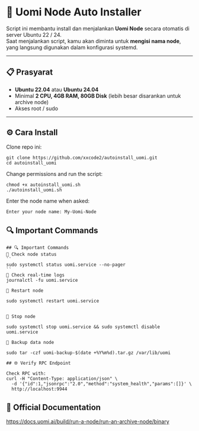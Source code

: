 # 🚀 Uomi Node Auto Installer  

Script ini membantu install dan menjalankan **Uomi Node** secara otomatis di server Ubuntu 22 / 24.  
Saat menjalankan script, kamu akan diminta untuk **mengisi nama node**, yang langsung digunakan dalam konfigurasi systemd.  

---

## 📋 Prasyarat  

- **Ubuntu 22.04** atau **Ubuntu 24.04**  
- Minimal **2 CPU, 4GB RAM, 80GB Disk** (lebih besar disarankan untuk archive node)  
- Akses root / sudo  

---

## ⚙️ Cara Install  

Clone repo ini:  
```
git clone https://github.com/xxcode2/autoinstall_uomi.git
cd autoinstall_uomi
```
Change permissions and run the script:
```
chmod +x autoinstall_uomi.sh
./autoinstall_uomi.sh
```

Enter the node name when asked:
```
Enter your node name: My-Uomi-Node
```
## 🔍 Important Commands
```
## 🔍 Important Commands
🔹 Check node status
``
sudo systemctl status uomi.service --no-pager
``
🔹 Check real-time logs
journalctl -fu uomi.service

🔹 Restart node

sudo systemctl restart uomi.service


🔹 Stop node

sudo systemctl stop uomi.service && sudo systemctl disable uomi.service

🔹 Backup data node

sudo tar -czf uomi-backup-$(date +%Y%m%d).tar.gz /var/lib/uomi

## 🌐 Verify RPC Endpoint

Check RPC with:
curl -H "Content-Type: application/json" \
  -d '{"id":1,"jsonrpc":"2.0","method":"system_health","params":[]}' \
  http://localhost:9944
```
## 📖 Official Documentation
https://docs.uomi.ai/build/run-a-node/run-an-archive-node/binary
